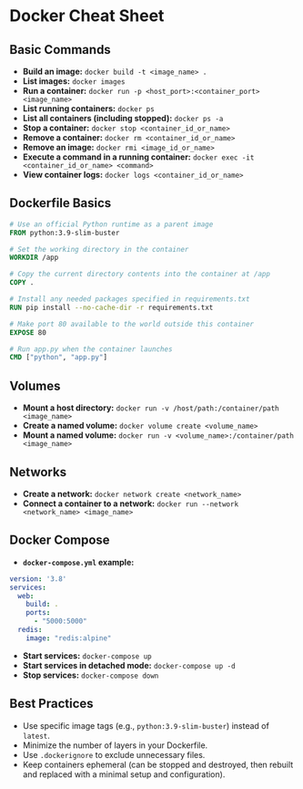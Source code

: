 # Docker Cheat Sheet

## Basic Commands
- **Build an image:** `docker build -t <image_name> .`
- **List images:** `docker images`
- **Run a container:** `docker run -p <host_port>:<container_port> <image_name>`
- **List running containers:** `docker ps`
- **List all containers (including stopped):** `docker ps -a`
- **Stop a container:** `docker stop <container_id_or_name>`
- **Remove a container:** `docker rm <container_id_or_name>`
- **Remove an image:** `docker rmi <image_id_or_name>`
- **Execute a command in a running container:** `docker exec -it <container_id_or_name> <command>`
- **View container logs:** `docker logs <container_id_or_name>`

## Dockerfile Basics
```dockerfile
# Use an official Python runtime as a parent image
FROM python:3.9-slim-buster

# Set the working directory in the container
WORKDIR /app

# Copy the current directory contents into the container at /app
COPY .

# Install any needed packages specified in requirements.txt
RUN pip install --no-cache-dir -r requirements.txt

# Make port 80 available to the world outside this container
EXPOSE 80

# Run app.py when the container launches
CMD ["python", "app.py"]
```

## Volumes
- **Mount a host directory:** `docker run -v /host/path:/container/path <image_name>`
- **Create a named volume:** `docker volume create <volume_name>`
- **Mount a named volume:** `docker run -v <volume_name>:/container/path <image_name>`

## Networks
- **Create a network:** `docker network create <network_name>`
- **Connect a container to a network:** `docker run --network <network_name> <image_name>`

## Docker Compose
- **`docker-compose.yml` example:**
```yaml
version: '3.8'
services:
  web:
    build: .
    ports:
      - "5000:5000"
  redis:
    image: "redis:alpine"
```
- **Start services:** `docker-compose up`
- **Start services in detached mode:** `docker-compose up -d`
- **Stop services:** `docker-compose down`

## Best Practices
- Use specific image tags (e.g., `python:3.9-slim-buster`) instead of `latest`.
- Minimize the number of layers in your Dockerfile.
- Use `.dockerignore` to exclude unnecessary files.
- Keep containers ephemeral (can be stopped and destroyed, then rebuilt and replaced with a minimal setup and configuration).

